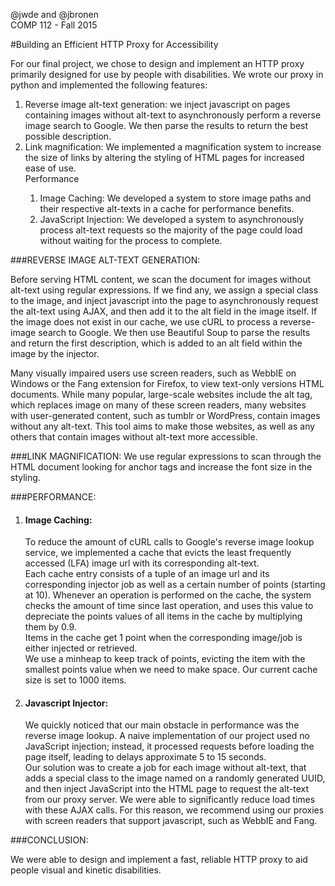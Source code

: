 @jwde and @jbronen<br>
COMP 112 - Fall 2015

#Building an Efficient HTTP Proxy for Accessibility

For our final project, we chose to design and implement an HTTP proxy primarily designed for use by people with disabilities. We wrote our proxy in python and implemented the following features:
<ol>
<li>Reverse image alt-text generation: we inject javascript on pages containing images without alt-text to asynchronously perform a reverse image search to Google. We then parse the results to return the best possible description.</li>
<li>Link magnification: We implemented a magnification system to increase the size of links by altering the styling of HTML pages for increased ease of use.</li>
</li>Performance
  <ol><li>Image Caching: We developed a system to store image paths and their respective alt-texts in a cache for performance benefits.</li>
  <li>JavaScript Injection: We developed a system to asynchronously process alt-text requests so the majority of the page could load without waiting for the process to complete.</li>
  </ol></li></ol>

###REVERSE IMAGE ALT-TEXT GENERATION:
<p>Before serving HTML content, we scan the document for images without alt-text using regular expressions. If we find any, we assign a special class to the image, and inject javascript into the page to asynchronously request the alt-text using AJAX, and then add it to the alt field in the image itself. If the image does not exist in our cache, we use cURL to process a reverse-image search to Google. We then use Beautiful Soup to parse the results and return the first description, which is added to an alt field within the image by the injector.</p>
<p>Many visually impaired users use screen readers, such as WebbIE on Windows or the Fang extension for Firefox, to view text-only versions HTML documents. While many popular, large-scale websites include the alt tag, which replaces image on many of these screen readers, many websites with user-generated content, such as tumblr or WordPress, contain images without any alt-text. This tool aims to make those websites, as well as any others that contain images without alt-text more accessible.</p>

###LINK MAGNIFICATION:
We use regular expressions to scan through the HTML document looking for anchor tags and increase the font size in the styling.

###PERFORMANCE:
<ol><li><h4>Image Caching:</h4>
<p>
To reduce the amount of cURL calls to Google's reverse image lookup service, we implemented a cache that evicts the least frequently accessed (LFA) image url with its corresponding alt-text. <br>
Each cache entry consists of a tuple of an image url and its corresponding injector job as well as a certain number of points (starting at 10). Whenever an operation is performed on the cache, the system checks the amount of time since last operation, and uses this value to depreciate the points values of all items in the cache by multiplying them by 0.9.<br>
Items in the cache get 1 point when the corresponding image/job is either injected or retrieved.<br>
We use a minheap to keep track of points, evicting the item with the smallest points value when we need to make space. Our current cache size is set to 1000 items.

</p>
</li>
<li><h4>Javascript Injector:</h4>
<p>
We quickly noticed that our main obstacle in performance was the reverse image lookup. A naive implementation of our project used no JavaScript injection; instead, it processed requests before loading the page itself, leading to delays approximate 5 to 15 seconds.<br> 
Our solution was to create a job for each image without alt-text, that adds a special class to the image named on a randomly generated UUID, and then inject JavaScript into the HTML page to request the alt-text from our proxy server. We were able to significantly reduce load times with these AJAX calls. For this reason, we recommend using our proxies with screen readers that support javascript, such as WebbIE and Fang.
</p>
</li></ol>
###CONCLUSION:
<p>
We were able to design and implement a fast, reliable HTTP proxy to aid people visual and kinetic disabilities.

</p>
